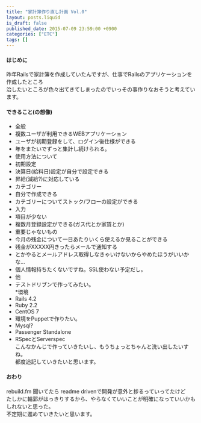 ```yaml
---
title: "家計簿作り直し計画 Vol.0"
layout: posts.liquid
is_draft: false
published_date: 2015-07-09 23:59:00 +0900
categories: ["ETC"]
tags: []
---
```


#### はじめに
昨年Railsで家計簿を作成していたんですが、仕事でRailsのアプリケーションを作成したところ  
治したいところが色々出てきてしまったのでいっその事作りなおそうと考えています。

#### できること(の想像)
- 全般
- 複数ユーザが利用できるWEBアプリケーション
- ユーザが初期登録をして、ログイン後仕様ができる
- 年をまたいでずっと集計し続けられる。
- 使用方法について
- 初期設定
- 決算日(給料日)設定が自分で設定できる
- 昇給(減給?)に対応している
- カテゴリー
- 自分で作成できる
- カテゴリーについてストック/フローの設定ができる
- 入力
- 項目が少ない
- 複数月登録設定ができる(ガス代とか家賃とか)
- 重要じゃないもの
- 今月の残金について一日あたりいくら使えるか見ることができる
- 残金がXXXXX円きったらメールで通知する
- とかやるとメールアドレス取得しなきゃいけないからやめたほうがいいかな…
- 個人情報持ちたくないですね。SSL使わない予定だし。
- 他
- テストドリブンで作ってみたい。  
\*環境
- Rails 4.2
- Ruby 2.2
- CentOS 7
- 環境をPuppetで作りたい。
- Mysql?
- Passenger Standalone
- RSpecとServerspec  
こんなかんじで作っていきたいし、もうちょっとちゃんと洗い出したいすね。  
都度追記していきたいと思います。
#### おわり
rebuild.fm 聞いてたら readme drivenで開発が意外と捗るっていってたけど  
たしかに輪郭がはっきりするから、やらなくていいことが明確になっていいかもしれないと思った。  
不定期に進めていきたいと思います。


